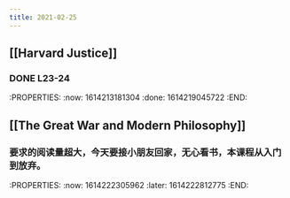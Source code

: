 ```yaml
---
title: 2021-02-25
---
```


## [[Harvard Justice]]
### DONE L23-24
:PROPERTIES:
:now: 1614213181304
:done: 1614219045722
:END:
## [[The Great War and Modern Philosophy]]
### 要求的阅读量超大，今天要接小朋友回家，无心看书，本课程从入门到放弃。
:PROPERTIES:
:now: 1614222305962
:later: 1614222812775
:END:
###
